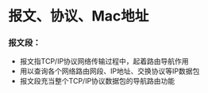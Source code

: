 # 报文、协议、Mac地址

### 报文段：

- 报文指TCP/IP协议网络传输过程中，起着路由导航作用
- 用以查询各个网络路由网段、IP地址、交换协议等IP数据包
- 报文段充当整个TCP/IP协议数据包的导航路由功能